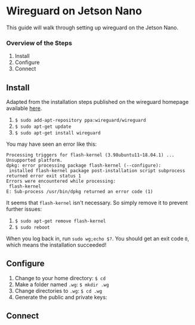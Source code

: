 # Wireguard on Jetson Nano

This guide will walk through setting up wireguard on the Jetson Nano.

### Overview of the Steps

1. Install
1. Configure
1. Connect

## Install

Adapted from the installation steps published on the wireguard homepage available [here](https://www.wireguard.com/install/).

1. `$ sudo add-apt-repository ppa:wireguard/wireguard`
1. `$ sudo apt-get update`
1. `$ sudo apt-get install wireguard`

You may have seen an error like this:

```
Processing triggers for flash-kernel (3.98ubuntu11~18.04.1) ...
Unsupported platform.
dpkg: error processing package flash-kernel (--configure):
 installed flash-kernel package post-installation script subprocess returned error exit status 1
Errors were encountered while processing:
 flash-kernel
E: Sub-process /usr/bin/dpkg returned an error code (1)
```

It seems that `flash-kernel` isn't necessary. So simply remove it to prevent further issues:

1. `$ sudo apt-get remove flash-kernel`
1. `$ sudo reboot`

When you log back in, run `sudo wg;echo $?`. You should get an exit code `0`, which means the installation succeeded!

## Configure

1. Change to your home directory: `$ cd`
1. Make a folder named `.wg`: `$ mkdir .wg`
1. Change directories to `.wg`: `$ cd .wg`
1. Generate the public and private keys:
 
## Connect